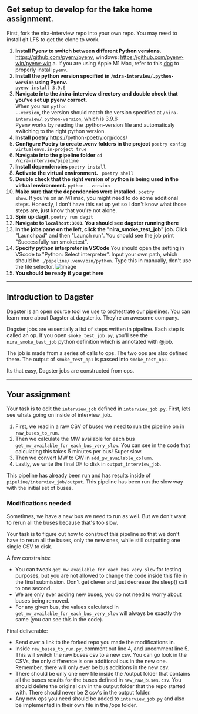 ## Get setup to develop for the take home assignment.

First, fork the nira-interview repo into your own repo. You may need to install git LFS to get the clone to work.

1. <b>Install Pyenv to switch between different Python versions.</b> <br>
   https://github.com/pyenv/pyenv, windows: https://github.com/pyenv-win/pyenv-win
   a. If you are using Apple M1 Mac, refer to this [doc](https://github.com/Nira-Energy/nira-interview/blob/main/setting_up_pyenv_on_m1_mac.md) to properly install `pyenv`. 
2. <b>Install the python version specified in <code>/nira-interview/.python-version</code> using Pyenv.</b> <code> pyenv install 3.9.6 </code>
3. <b>Navigate into the /nira-interview directory and double check that you've set up pyenv correct. </b> <br>
   When you run <code>python --version</code>, the version should match the version specified at <code>/nira-interview/.python-version</code>, which is 3.9.6 <br>
   Pyenv works by reading the .python-version file and automaticaly switching to the right python version.
4. <b>Install poetry</b> https://python-poetry.org/docs/
5. <b>Configure Poetry to create .venv folders in the project</b> <code>poetry config virtualenvs.in-project true</code>
6. <b>Navigate into the pipeline folder</b> <code>cd /nira-interview/pipeline</code>
7. <b>Install dependencies</b> <code>poetry install</code>
8. <b>Activate the virtual environment.</b> <code> poetry shell </code>
9. <b>Double check that the right version of python is being used in the virtual environment.</b> <code>python --version</code>
10. <b>Make sure that the dependencies were installed.</b> <code>poetry show</code>. If you're on an M1 mac, you might need to do some additional steps. Honestly, I don't have this set up yet so I don't know what those steps are, just know that you're not alone.
11. <b>Spin up dagit. </b> <code>poetry run dagit</code>
12. <b>Navigate to <code>localhost:3000</code>. You should see dagster running there </b>
13. <b>In the jobs pane on the left, click the "nira_smoke_test_job" job. </b> Click "Launchpad" and then "Launch run". You should see the job print "Successfully ran smoketest".
14. <b>Specify python interpreter in VSCode</b> You should open the setting in VScode to "Python: Select interpreter". Input your own path, which should be <code>./pipeline/.venv/bin/python</code>. Type this in manually, don't use the file selector.
![image](https://user-images.githubusercontent.com/2522984/201196312-4ae65291-0155-4e55-aee2-d8401b65b8f9.png)
15. <b>You should be ready if you get here</b>

---

## Introduction to Dagster

Dagster is an open source tool we use to orchestrate our pipelines. You can learn more about Dagster at dagster.io. They're an awesome company.

Dagster jobs are essentially a list of steps written in pipeline. Each step is called an op. If you open <code>smoke_test_job.py</code>, you'll see the <code>nira_smoke_test_job</code> python definition which is annotated with @job.

The job is made from a series of calls to ops. The two ops are also defined there. The output of <code>smoke_test_op1</code> is passed into <code>smoke_test_op2</code>.

Its that easy, Dagster jobs are constructed from ops.

---

## Your assignment

Your task is to edit the <code>interview_job</code> defined in <code>interview_job.py</code>. First, lets see whats going on inside of interview_job.

1. First, we read in a raw CSV of buses we need to run the pipeline on in <code>raw_buses_to_run</code>.
2. Then we calculate the MW available for each bus <code>get_mw_available_for_each_bus_very_slow</code>. You can see in the code that calculating this takes 5 minutes per bus! Super slow.
3. Then we convert MW to GW in <code>add_gw_available_column</code>.
4. Lastly, we write the final DF to disk in <code>output_interview_job</code>.

This pipeline has already been run and has results inside of <code>pipeline/interview_job/output</code>. This pipeline has been run the slow way with the initial set of buses.

### Modifications needed

Sometimes, we have a new bus we need to run as well. But we don't want to rerun all the buses because that's too slow.

Your task is to figure out how to construct this pipeline so that we don't have to rerun all the buses, only the new ones, while still outputting one single CSV to disk.

A few constraints:

- You can tweak <code>get_mw_available_for_each_bus_very_slow</code> for testing purposes, but you are not allowed to change the code inside this file in the final submission. Don't get clever and just decrease the sleep() call to one second.
- We are only ever adding new buses, you do not need to worry about buses being removed. 
- For any given bus, the values calculated in <code>get_mw_available_for_each_bus_very_slow</code> will always be exactly the same (you can see this in the code).

Final deliverable:

- Send over a link to the forked repo you made the modifications in.
- Inside <code>raw_buses_to_run.py</code>, comment out line 4, and uncomment line 5. This will switch the raw buses csv to a new csv. You can go look in the CSVs, the only difference is one additional bus in the new one. Remember, there will only ever be bus additions in the new csv.
- There should be only one new file inside the /output folder that contains all the buses results for the buses defined in <code>new_raw_buses.csv</code>. You should delete the original csv in the output folder that the repo started with. There should never be 2 csv's in the output folder.
- Any new ops you need should be added to <code>interview_job.py</code> and also be implemented in their own file in the /ops folder.
